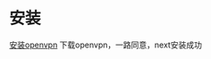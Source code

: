 # 安装
[安装openvpn](https://luanlengli.github.io/2019/11/25/OpenVPN%E5%AE%A2%E6%88%B7%E7%AB%AF-Windows-Linux-MacOS-%E8%BF%9E%E6%8E%A5OpenVPN%E6%9C%8D%E5%8A%A1%E5%99%A8.html)
下载openvpn，一路同意，next安装成功
